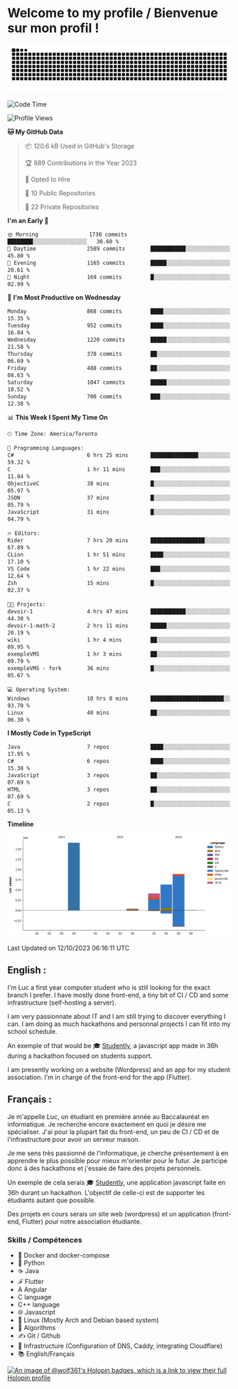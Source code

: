 # Welcome to my profile / Bienvenue sur mon profil !

![snake gif](https://github.com/wolf-361/wolf-361/blob/output/github-contribution-grid-snake.svg)

<!--START_SECTION:waka-->
![Code Time](http://img.shields.io/badge/Code%20Time-398%20hrs%2021%20mins-blue)

![Profile Views](http://img.shields.io/badge/Profile%20Views-0-blue)

**🐱 My GitHub Data** 

> 📦 120.6 kB Used in GitHub's Storage 
 > 
> 🏆 889 Contributions in the Year 2023
 > 
> 💼 Opted to Hire
 > 
> 📜 10 Public Repositories 
 > 
> 🔑 22 Private Repositories 
 > 
**I'm an Early 🐤** 

```text
🌞 Morning                1730 commits        ████████░░░░░░░░░░░░░░░░░   30.60 % 
🌆 Daytime                2589 commits        ███████████░░░░░░░░░░░░░░   45.80 % 
🌃 Evening                1165 commits        █████░░░░░░░░░░░░░░░░░░░░   20.61 % 
🌙 Night                  169 commits         █░░░░░░░░░░░░░░░░░░░░░░░░   02.99 % 
```
📅 **I'm Most Productive on Wednesday** 

```text
Monday                   868 commits         ████░░░░░░░░░░░░░░░░░░░░░   15.35 % 
Tuesday                  952 commits         ████░░░░░░░░░░░░░░░░░░░░░   16.84 % 
Wednesday                1220 commits        █████░░░░░░░░░░░░░░░░░░░░   21.58 % 
Thursday                 378 commits         ██░░░░░░░░░░░░░░░░░░░░░░░   06.69 % 
Friday                   488 commits         ██░░░░░░░░░░░░░░░░░░░░░░░   08.63 % 
Saturday                 1047 commits        █████░░░░░░░░░░░░░░░░░░░░   18.52 % 
Sunday                   700 commits         ███░░░░░░░░░░░░░░░░░░░░░░   12.38 % 
```


📊 **This Week I Spent My Time On** 

```text
🕑︎ Time Zone: America/Toronto

💬 Programming Languages: 
C#                       6 hrs 25 mins       ███████████████░░░░░░░░░░   59.32 % 
C                        1 hr 11 mins        ███░░░░░░░░░░░░░░░░░░░░░░   11.04 % 
ObjectiveC               38 mins             █░░░░░░░░░░░░░░░░░░░░░░░░   05.97 % 
JSON                     37 mins             █░░░░░░░░░░░░░░░░░░░░░░░░   05.79 % 
JavaScript               31 mins             █░░░░░░░░░░░░░░░░░░░░░░░░   04.79 % 

🔥 Editors: 
Rider                    7 hrs 20 mins       █████████████████░░░░░░░░   67.89 % 
CLion                    1 hr 51 mins        ████░░░░░░░░░░░░░░░░░░░░░   17.10 % 
VS Code                  1 hr 22 mins        ███░░░░░░░░░░░░░░░░░░░░░░   12.64 % 
Zsh                      15 mins             █░░░░░░░░░░░░░░░░░░░░░░░░   02.37 % 

🐱‍💻 Projects: 
devoir-1                 4 hrs 47 mins       ███████████░░░░░░░░░░░░░░   44.30 % 
devoir-1-math-2          2 hrs 11 mins       █████░░░░░░░░░░░░░░░░░░░░   20.19 % 
wiki                     1 hr 4 mins         ██░░░░░░░░░░░░░░░░░░░░░░░   09.95 % 
exempleVMS               1 hr 3 mins         ██░░░░░░░░░░░░░░░░░░░░░░░   09.79 % 
exempleVMS - fork        36 mins             █░░░░░░░░░░░░░░░░░░░░░░░░   05.67 % 

💻 Operating System: 
Windows                  10 hrs 8 mins       ███████████████████████░░   93.70 % 
Linux                    40 mins             ██░░░░░░░░░░░░░░░░░░░░░░░   06.30 % 
```

**I Mostly Code in TypeScript** 

```text
Java                     7 repos             ████░░░░░░░░░░░░░░░░░░░░░   17.95 % 
C#                       6 repos             ████░░░░░░░░░░░░░░░░░░░░░   15.38 % 
JavaScript               3 repos             ██░░░░░░░░░░░░░░░░░░░░░░░   07.69 % 
HTML                     3 repos             ██░░░░░░░░░░░░░░░░░░░░░░░   07.69 % 
C                        2 repos             █░░░░░░░░░░░░░░░░░░░░░░░░   05.13 % 
```



**Timeline**

![Lines of Code chart](https://raw.githubusercontent.com/wolf-361/wolf-361/main/assets/bar_graph.png)


 Last Updated on 12/10/2023 06:16:11 UTC
<!--END_SECTION:waka-->

## English : 

I'm Luc a first year computer student who is still looking for the exact branch I prefer. I have mostly done front-end, a tiny bit of CI / CD and some infrastructure (self-hosting a server).

I am very passionnate about IT and I am still trying to discover everything I can. I am doing as much hackathons and personnal projects I can fit into my school schedule.

An exemple of that would be 🎓 [Studently](https://github.com/wolf-361/Studently-CodeJam12), a javascript app made in 36h during a hackathon focused on students support.

I am presently working on a website (Wordpress) and an app for my student association. I'm in charge of the front-end for the app (Flutter).

## Français :

Je m'appelle Luc, un étudiant en première année au Baccalauréat en informatique. Je recherche encore exactement en quoi je désire me spécialiser. J'ai pour la plupart fait du front-end, un peu de CI / CD et de l'infrastructure pour avoir un serveur maison.

Je me sens très passionné de l'informatique, je cherche présentement à en apprendre le plus possible pour mieux m'orienter pour le futur. Je participe donc à des hackathons et j'essaie de faire des projets personnels.

Un exemple de cela serais 🎓 [Studently](https://github.com/wolf-361/Studently-CodeJam12), une application javascript faite en 36h durant un hackathon. L'objectif de celle-ci est de supporter les étudiants autant que possible.

Des projets en cours serais un site web (wordpress) et un application (front-end, Flutter) pour notre association étudiante.

###  Skills / Compétences

* 🐋 Docker and docker-compose
* 🐍 Python
* ☕ Java
* ℱ Flutter
* A Angular
* C language
* C++ language
* 🌐 Javascript
* 🐧 Linux (Mostly Arch and Debian based system)
* 🧩 Algorithms
* ✍️ Git / Github
* 📜 Infrastructure (Configuration of DNS, Caddy, integrating Cloudflare)
* 📚 English/Français

[![An image of @wolf361's Holopin badges, which is a link to view their full Holopin profile](https://holopin.me/wolf361)](https://holopin.io/@wolf361)


